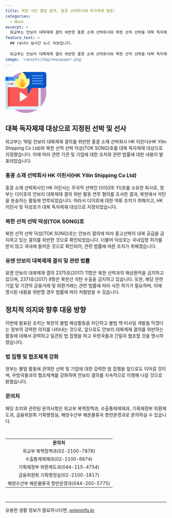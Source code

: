 ```yaml
---
title: 북한 석탄 불법 환적, 홍콩 선박회사에 독자제재 발동!
categories:
  - News
excerpt: >
  외교부는 안보리 대북제재 결의 위반한 홍콩 소재 선박회사와 북한 선적 선박을 대북 독자제재 대상으로 지정했다. 무국적 선박인 더이호의 안보리 대북제재 결의 위반 활동으로 조사 결과 확정되었고, 관련 선박과 회사에 대한 억류 조치가 이뤄졌다. 이번 조치는 정부의 강력한 의지를 보여주며, 앞으로도 관련 법 집행을 강화하고 국제 공조를 모색할 것으로 예상된다. (150자)  
feature_text: >
  ## rentn 실시간 뉴스 속보입니다.

  외교부는 안보리 대북제재 결의 위반한 홍콩 소재 선박회사와 북한 선적 선박을 대북 독자제재 대상으로 지정했다. 무국적 선박인 더이호의 안보리 대북제재 결의 위반 활동으로 조사 결과 확정되었고, 관련 선박과 회사에 대한 억류 조치가 이뤄졌다. 이번 조치는 정부의 강력한 의지를 보여주며, 앞으로도 관련 법 집행을 강화하고 국제 공조를 모색할 것으로 예상된다. (150자)  
image: '/assets/img/newspaper.png'
---
```


<p><img src="/assets/img/news.png" alt="rentncar 속보" /></p>

<h2 data-ke-size="size26">대북 독자제재 대상으로 지정된 선박 및 선사</h2>

<p data-ke-size="size16">외교부는 19일 안보리 대북제재 결의를 위반한 홍콩 소재 선박회사 HK 이린다(HK Yilin Shipping Co Ltd)와 북한 선적 선박 덕성(TOK SONG)호를 대북 독자제재 대상으로 지정했습니다. 이에 따라 관련 기관 및 기업에 대한 조치와 관련 법률에 대한 내용이 발표되었습니다.</p>

<h3>홍콩 소재 선박회사 HK 이린사(HK Yilin Shipping Co Ltd)</h3>

<p data-ke-size="size16">홍콩 소재 선박회사인 HK 이린사는 무국적 선박인 더이(DE YI)호를 소유한 회사로, 정부는 더이호의 안보리 대북제재 결의 위반 활동 연루 혐의를 조사한 결과, 북한에서 석탄을 운송하는 활동에 연루되었습니다. 따라서 더이호에 대한 억류 조치가 취해지고, HK 이린사 및 덕성호가 대북 독자제재 대상으로 지정되었습니다.</p>

<h3>북한 선적 선박 덕성(TOK SONG)호</h3>

<p data-ke-size="size16">북한 선적 선박 덕성(TOK SONG)호는 안보리 결의에 따라 중고선박의 대북 공급을 금지하고 있는 결의를 위반한 것으로 확인되었습니다. 더불어 덕성호는 국내입항 허가를 받지 않고 국내에 들어온 것으로 확인되어, 관련 법률에 따른 조치가 취해졌습니다.</p>

<h3>유엔 안보리 대북제재 결의 및 관련 법률</h3>

<p data-ke-size="size16">유엔 안보리 대북제재 결의 2375호(2017) 11항은 북한 선박과의 해상환적을 금지하고 있으며, 2371호(2017) 8항은 북한산 석탄 수출을 금지하고 있습니다. 또한, 해당 관련 기업 및 기관의 금융거래 및 외환거래는 관련 법률에 따라 사전 허가가 필요하며, 이에 명시된 내용을 위반할 경우 법률에 따라 처벌받을 수 있습니다.</p>

<h2 data-ke-size="size26">정치적 의지와 향후 대응 방향</h2>

<p data-ke-size="size16">이번에 발표된 조치는 북한의 불법 해상활동을 차단하고 불법 핵·미사일 개발을 막겠다는 정부의 강력한 의지를 나타내는 것으로, 앞으로도 안보리 대북제재 결의를 위반하는 활동에 대해서 강력하고 일관된 법 집행을 하고 우방국들과 긴밀히 협조할 것을 명시하였습니다.</p>

<h3>법 집행 및 협조체계 강화</h3>

<p data-ke-size="size16">정부는 불법 활동에 관여한 선박 및 기업에 대한 강력한 법 집행을 앞으로도 이어갈 것이며, 우방국들과의 협조체계를 강화하여 안보리 결의를 지속적으로 이행해 나갈 것으로 밝혔습니다.</p>

<h3>문의처</h3>

<p data-ke-size="size16">해당 조치와 관련된 문의사항은 외교부 북핵정책과, 수출통제제재과, 기획재정부 외환제도과, 금융위원회 기획행정실, 해양수산부 해운물류국 항만운영과로 문의하실 수 있습니다.</p>

<p data-ke-size="size16">&nbsp;</p>

<table>
<tbody>
<tr>
<td style="text-align: center; height: 17px;"><b>문의처</b></td>
</tr>
<tr>
<td style="text-align: center; height: 17px;">외교부 북핵정책과(02-2100-7878)</td>
</tr>
<tr>
<td style="text-align: center; height: 17px;">수출통제제재과(02-2100-6874)</td>
</tr>
<tr>
<td style="text-align: center; height: 17px;">기획재정부 외환제도과(044-215-4754)</td>
</tr>
<tr>
<td style="text-align: center; height: 17px;">금융위원회 기획행정실(02-2100-1817)</td>
</tr>
<tr>
<td style="text-align: center; height: 17px;">해양수산부 해운물류국 항만운영과(044-200-5775)</td>
</tr>
</tbody>
</table>

<p data-ke-size="size16">&nbsp;</p>

<hr>
유용한 생활 정보가 필요하시다면, <a href="https://onioninfo.kr" rel="dofollow">onioninfo.kr</a>


